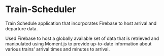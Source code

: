 # Train-Scheduler

Train Schedule application that incorporates Firebase to host arrival and departure data.

Used Firebase to host a globally available set of data that is retrieved and manipulated using Moment.js to provide up-to-date information about various trains' arrival times and minutes to arrival.
